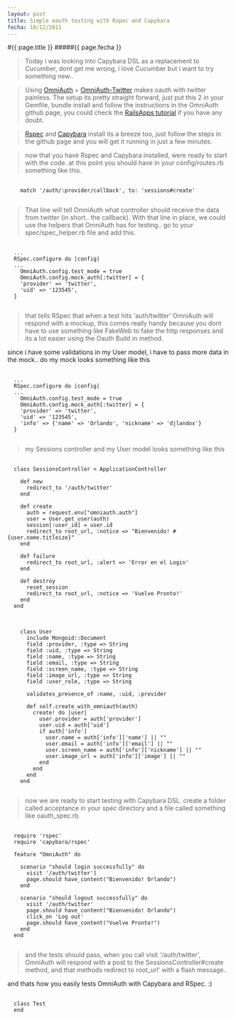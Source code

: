 ```yaml
---
layout: post
title: Simple oauth testing with Rspec and Capybara
fecha: 18/12/2011
---
```


#{{ page.title }}
#####{{ page.fecha }}

> Today i was looking into Capybara DSL as a replacement to Cucumber, dont get me wrong, i love Cucumber but i want to try something new..

> Using [OmniAuth](https://github.com/intridea/omniauth) + [OmniAuth-Twitter](https://github.com/arunagw/omniauth-twitter) makes oauth with twitter painless. The setup its pretty straight forward, just put this 2 in your Gemfile, bundle install and follow the instructions in the OmniAuth github page, you could check the [RailsApps tutorial](https://github.com/railsapps/rails3-mongoid-omniauth/wiki/Tutorial) if you have any doubt.

> [Rspec](https://github.com/rspec/rspec-rails) and [Capybara](https://github.com/jnicklas/capybara) install its a breeze too, just follow the steps in the github page and you will get it running in just a few minutes.

> now that you have Rspec and Capybara installed, were ready to start with the code. 
  at this point you should have in your config/routes.rb something like this.
<pre>
  <code class="ruby">
    match '/auth/:provider/callback', to: 'sessions#create' 
  </code>
</pre>

> That line will tell OmniAuth what controller should receive the data from twitter (in short.. the callback).
  With that line in place, we could use the helpers that OmniAuth has for testing.. go to your spec/spec\_helper.rb file and add this.

<pre>
  <code class="ruby">
  ...
  RSpec.configure do |config|
  ...
    OmniAuth.config.test_mode = true
    OmniAuth.config.mock_auth[:twitter] = {
    'provider' => 'twitter',
    'uid' => '123545',
  }
  </code>
</pre>

> that tells RSpec that when a test hits 'auth/twitter' OmniAuth will respond with a mockup, this comes really handy because you dont have to use something like FakeWeb to fake the http responses and its a lot easier using the Oauth Build in method.

  since i have some validations in my User model, i have to pass more data in the mock.. do my mock looks something like this

<pre>
  <code class="ruby">
  ...
  RSpec.configure do |config|
  ...
    OmniAuth.config.test_mode = true
    OmniAuth.config.mock_auth[:twitter] = {
    'provider' => 'twitter',
    'uid' => '123545',
    'info' => {'name' => 'Orlando', 'nickname' => 'djlandox'}
  }
  </code>
</pre>

> my Sessions controller and my User model looks something like this

<pre>
  <code class="ruby">
  class SessionsController &lt; ApplicationController

    def new
      redirect_to '/auth/twitter'
    end
  
    def create
      auth = request.env["omniauth.auth"]
      user = User.get_user(auth)
      session[:user_id] = user.id
      redirect_to root_url, :notice => "Bienvenido! #{user.name.titleize}"
    end

    def failure
      redirect_to root_url, :alert => 'Error en el Login'
    end

    def destroy
      reset_session
      redirect_to root_url, :notice => 'Vuelve Pronto!'
    end
  end
  </code>
</pre>

<pre>
  <code class="ruby">
    class User
      include Mongoid::Document
      field :provider, :type => String
      field :uid, :type => String
      field :name, :type => String
      field :email, :type => String
      field :screen_name, :type => String
      field :image_url, :type => String
      field :user_role, :type => String

      validates_presence_of :name, :uid, :provider

      def self.create_with_omniauth(auth)
        create! do |user|
          user.provider = auth['provider']
          user.uid = auth['uid']
          if auth['info']
            user.name = auth['info']['name'] || ""
            user.email = auth['info']['email'] || ""
            user.screen_name = auth['info']['nickname'] || ""
            user.image_url = auth['info']['image'] || ""
          end
        end
      end
    end
  </code>
</pre>

> now we are ready to start testing with Capybara DSL. create a folder called acceptance in your spec directory and a file called something like oauth\_spec.rb

<pre>
  <code class="ruby">
  require 'rspec'
  require 'capybara/rspec'
  
  feature "OmniAuth" do

    scenario "should login successfully" do
      visit '/auth/twitter']
      page.should have_content("Bienvenido! Orlando") 
    end

    scenario "should logout successfully" do
      visit '/auth/twitter'
      page.should have_content("Bienvenido! Orlando") 
      click_on 'Log out'
      page.should have_content("Vuelve Pronto!") 
    end
  end
  </code>
</pre>

> and the tests should pass, when you call visit '/auth/twitter', OmniAuth will respond with a post to the SessionsController#create method, and that methods redirect to root\_url' with a flash message..

and thats how you easily tests OmniAuth with Capybara and RSpec. :)

<pre>
  <code class="ruby">
  class Test
  end
  </code>
</pre>


